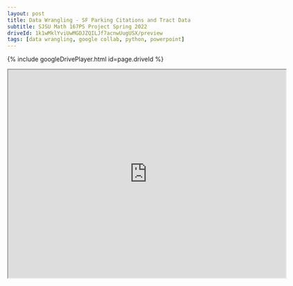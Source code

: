 ```yaml
---
layout: post
title: Data Wrangling - SF Parking Citations and Tract Data
subtitle: SJSU Math 167PS Project Spring 2022
driveId: 1k1wMklYviUwMGDJZQILJf7acnwUugUSX/preview
tags: [data wrangling, google collab, python, powerpoint]
---
```

{% include googleDrivePlayer.html id=page.driveId %}
<iframe src="https://drive.google.com/file/d/1k1wMklYviUwMGDJZQILJf7acnwUugUSX/preview" width="640" height="480" allow="autoplay"></iframe>




